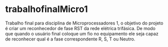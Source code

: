 # trabalhofinalMicro1
Trabalho final para disciplina de Microprocessadores 1, o objetivo do projeto é criar um reconhecedor de fase RST da rede elétrica trifásica. De modo que quando o usuário final coloque um fio no equipamento ele seja capaz de reconhecer qual é a fase correspondente R, S, T  ou Neutro.
